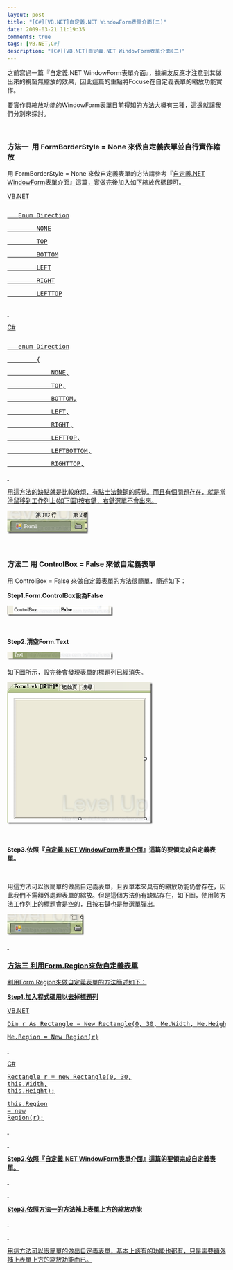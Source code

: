 ```yaml
---
layout: post
title: "[C#][VB.NET]自定義.NET WindowForm表單介面(二)"
date: 2009-03-21 11:19:35
comments: true
tags: [VB.NET,C#]
description: "[C#][VB.NET]自定義.NET WindowForm表單介面(二)"
---
```

<p>之前寫過一篇『自定義.NET WindowForm表單介面</a>』，據網友反應才注意到其做出來的視窗無縮放的效果，因此這篇的重點將Focuse在自定義表單的縮放功能實作。</p><p>要實作具縮放功能的WindowForm表單目前得知的方法大概有三種，這邊就讓我們分別來探討。</p><p> </p><h3>方法一  用 FormBorderStyle = None 來做自定義表單並自行實作縮放</h3><p>用 FormBorderStyle = None 來做自定義表單的方法請參考『<a href="http://www.dotblogs.com.tw/larrynung/archive/2008/11/11/5959.aspx">自定義.NET WindowForm表單介面』這篇，實做完後加入如下縮放代碼即可。</p><p>VB.NET</p><div style="width: 614px; height: 226px; overflow: auto"><div class="csharpcode"><pre class="alt">
   <span class="kwrd">Enum</span> Direction</pre><pre>
        NONE</pre><pre class="alt">
        TOP</pre><pre>
        BOTTOM</pre><pre class="alt">
        LEFT</pre><pre>
        RIGHT</pre><pre class="alt">
        LEFTTOP</pre><pre>
        LEFTBOTTOM</pre><pre class="alt">
        RIGHTTOP</pre><pre>
        RIGHTBOTTOM</pre><pre class="alt">
    <span class="kwrd">End</span> <span class="kwrd">Enum</span></pre><pre>
 </pre><pre class="alt">
 </pre><pre>
    <span class="kwrd">Dim</span> alreadyCaptured <span class="kwrd">As</span> <span class="kwrd">Boolean</span></pre><pre class="alt">
    <span class="kwrd">Dim</span> x <span class="kwrd">As</span> <span class="kwrd">Integer</span></pre><pre>
    <span class="kwrd">Dim</span> y <span class="kwrd">As</span> <span class="kwrd">Integer</span></pre><pre class="alt">
    <span class="kwrd">Dim</span> interval <span class="kwrd">As</span> <span class="kwrd">Integer</span> = 5</pre><pre>
    <span class="kwrd">Dim</span> adjustDirection <span class="kwrd">As</span> Direction</pre><pre class="alt">
 </pre><pre>
    <span class="kwrd">Private</span> <span class="kwrd">Sub</span> Form_MouseMove(<span class="kwrd">ByVal</span> sender <span class="kwrd">As</span> <span class="kwrd">Object</span>, <span class="kwrd">ByVal</span> e <span class="kwrd">As</span> System.Windows.Forms.MouseEventArgs) <span class="kwrd">Handles</span> <span class="kwrd">Me</span>.MouseMove</pre><pre class="alt">
        <span class="kwrd">If</span> <span class="kwrd">Me</span>.Capture <span class="kwrd">Then</span></pre><pre>
            <span class="kwrd">If</span> alreadyCaptured <span class="kwrd">Then</span></pre><pre class="alt">
                AdjustBounds(e)</pre><pre>
            <span class="kwrd">End</span> <span class="kwrd">If</span></pre><pre class="alt">
 </pre><pre>
            x = e.X</pre><pre class="alt">
            y = e.Y</pre><pre>
        <span class="kwrd">Else</span></pre><pre class="alt">
            SetAdjustDirection(e)</pre><pre>
            SetCursor()</pre><pre class="alt">
        <span class="kwrd">End</span> <span class="kwrd">If</span></pre><pre>
        alreadyCaptured = <span class="kwrd">Me</span>.Capture</pre><pre class="alt">
    <span class="kwrd">End</span> <span class="kwrd">Sub</span></pre><pre>
 </pre><pre class="alt">
    <span class="kwrd">Private</span> <span class="kwrd">Function</span> IsMatch(<span class="kwrd">ByVal</span> n <span class="kwrd">As</span> <span class="kwrd">Integer</span>, <span class="kwrd">ByVal</span> xy <span class="kwrd">As</span> <span class="kwrd">Integer</span>) <span class="kwrd">As</span> <span class="kwrd">Boolean</span></pre><pre>
        <span class="kwrd">Return</span> (xy - interval &lt; n) <span class="kwrd">AndAlso</span> (n &lt; xy + interval)</pre><pre class="alt">
    <span class="kwrd">End</span> <span class="kwrd">Function</span></pre><pre>
 </pre><pre class="alt">
 </pre><pre>
    <span class="kwrd">Private</span> <span class="kwrd">Sub</span> SetCursor()</pre><pre class="alt">
        <span class="kwrd">Select</span> <span class="kwrd">Case</span> adjustDirection</pre><pre>
            <span class="kwrd">Case</span> Direction.LEFTTOP, Direction.RIGHTBOTTOM</pre><pre class="alt">
                <span class="kwrd">Me</span>.Cursor = Cursors.SizeNWSE</pre><pre>
            <span class="kwrd">Case</span> Direction.RIGHTTOP, Direction.LEFTBOTTOM</pre><pre class="alt">
                <span class="kwrd">Me</span>.Cursor = Cursors.SizeNESW</pre><pre>
            <span class="kwrd">Case</span> Direction.LEFT, Direction.RIGHT</pre><pre class="alt">
                <span class="kwrd">Me</span>.Cursor = Cursors.SizeWE</pre><pre>
            <span class="kwrd">Case</span> Direction.TOP, Direction.BOTTOM</pre><pre class="alt">
                <span class="kwrd">Me</span>.Cursor = Cursors.SizeNS</pre><pre>
            <span class="kwrd">Case</span> Direction.NONE</pre><pre class="alt">
                <span class="kwrd">Me</span>.Cursor = Cursors.<span class="kwrd">Default</span></pre><pre>
        <span class="kwrd">End</span> <span class="kwrd">Select</span></pre><pre class="alt">
    <span class="kwrd">End</span> <span class="kwrd">Sub</span></pre><pre>
 </pre><pre class="alt">
 </pre><pre>
    <span class="kwrd">Private</span> <span class="kwrd">Sub</span> SetAdjustDirection(<span class="kwrd">ByVal</span> e <span class="kwrd">As</span> System.Windows.Forms.MouseEventArgs)</pre><pre class="alt">
        <span class="kwrd">If</span> IsMatch(e.X, 0) <span class="kwrd">AndAlso</span> IsMatch(e.Y, 0) <span class="kwrd">Then</span></pre><pre>
            adjustDirection = Direction.LEFTTOP</pre><pre class="alt">
        <span class="kwrd">ElseIf</span> IsMatch(e.X, 0) <span class="kwrd">AndAlso</span> IsMatch(e.Y, <span class="kwrd">Me</span>.Height - 1) <span class="kwrd">Then</span></pre><pre>
            adjustDirection = Direction.LEFTBOTTOM</pre><pre class="alt">
        <span class="kwrd">ElseIf</span> IsMatch(e.X, <span class="kwrd">Me</span>.Width - 1) <span class="kwrd">AndAlso</span> IsMatch(e.Y, 0) <span class="kwrd">Then</span></pre><pre>
            adjustDirection = Direction.RIGHTTOP</pre><pre class="alt">
        <span class="kwrd">ElseIf</span> IsMatch(e.X, <span class="kwrd">Me</span>.Width - 1) <span class="kwrd">AndAlso</span> IsMatch(e.Y, <span class="kwrd">Me</span>.Height - 1) <span class="kwrd">Then</span></pre><pre>
            adjustDirection = Direction.RIGHTBOTTOM</pre><pre class="alt">
        <span class="kwrd">ElseIf</span> IsMatch(e.X, 0) <span class="kwrd">Then</span></pre><pre>
            adjustDirection = Direction.LEFT</pre><pre class="alt">
        <span class="kwrd">ElseIf</span> IsMatch(e.X, <span class="kwrd">Me</span>.Width - 1) <span class="kwrd">Then</span></pre><pre>
            adjustDirection = Direction.RIGHT</pre><pre class="alt">
        <span class="kwrd">ElseIf</span> IsMatch(e.Y, 0) <span class="kwrd">Then</span></pre><pre>
            adjustDirection = Direction.TOP</pre><pre class="alt">
        <span class="kwrd">ElseIf</span> IsMatch(e.Y, <span class="kwrd">Me</span>.Height - 1) <span class="kwrd">Then</span></pre><pre>
            adjustDirection = Direction.BOTTOM</pre><pre class="alt">
        <span class="kwrd">Else</span></pre><pre>
            adjustDirection = Direction.NONE</pre><pre class="alt">
        <span class="kwrd">End</span> <span class="kwrd">If</span></pre><pre>
    <span class="kwrd">End</span> <span class="kwrd">Sub</span></pre><pre class="alt">
 </pre><pre>
    <span class="kwrd">Private</span> <span class="kwrd">Sub</span> AdjustBounds(<span class="kwrd">ByVal</span> e <span class="kwrd">As</span> System.Windows.Forms.MouseEventArgs)</pre><pre class="alt">
        <span class="kwrd">Dim</span> x <span class="kwrd">As</span> <span class="kwrd">Integer</span> = e.X - <span class="kwrd">Me</span>.x</pre><pre>
        <span class="kwrd">Dim</span> y <span class="kwrd">As</span> <span class="kwrd">Integer</span> = e.Y - <span class="kwrd">Me</span>.y</pre><pre class="alt">
        <span class="kwrd">Select</span> <span class="kwrd">Case</span> adjustDirection</pre><pre>
            <span class="kwrd">Case</span> Direction.LEFTTOP</pre><pre class="alt">
                <span class="kwrd">Me</span>.Left += e.X</pre><pre>
                <span class="kwrd">Me</span>.Width -= e.X</pre><pre class="alt">
                <span class="kwrd">Me</span>.Top += e.Y</pre><pre>
                <span class="kwrd">Me</span>.Height -= e.Y</pre><pre class="alt">
            <span class="kwrd">Case</span> Direction.LEFTBOTTOM</pre><pre>
                <span class="kwrd">Me</span>.Left += e.X</pre><pre class="alt">
                <span class="kwrd">Me</span>.Width -= e.X</pre><pre>
                <span class="kwrd">Me</span>.Height += y</pre><pre class="alt">
            <span class="kwrd">Case</span> Direction.RIGHTBOTTOM</pre><pre>
                <span class="kwrd">Me</span>.Width += x</pre><pre class="alt">
                <span class="kwrd">Me</span>.Height += y</pre><pre>
            <span class="kwrd">Case</span> Direction.RIGHTTOP</pre><pre class="alt">
                <span class="kwrd">Me</span>.Top += e.Y</pre><pre>
                <span class="kwrd">Me</span>.Height -= e.Y</pre><pre class="alt">
                <span class="kwrd">Me</span>.Width += x</pre><pre>
            <span class="kwrd">Case</span> Direction.LEFT</pre><pre class="alt">
                <span class="kwrd">Me</span>.Left += e.X</pre><pre>
                <span class="kwrd">Me</span>.Width -= e.X</pre><pre class="alt">
            <span class="kwrd">Case</span> Direction.RIGHT</pre><pre>
                <span class="kwrd">Me</span>.Width += x</pre><pre class="alt">
            <span class="kwrd">Case</span> Direction.TOP</pre><pre>
                <span class="kwrd">Me</span>.Top += e.Y</pre><pre class="alt">
                <span class="kwrd">Me</span>.Height -= e.Y</pre><pre>
            <span class="kwrd">Case</span> Direction.BOTTOM</pre><pre class="alt">
                <span class="kwrd">Me</span>.Height += y</pre><pre>
        <span class="kwrd">End</span> <span class="kwrd">Select</span></pre><pre class="alt">
    <span class="kwrd">End</span> Sub</pre></div></div><p> </p><p>C#</p><div style="width: 613px; height: 301px; overflow: auto"><div class="csharpcode"><pre class="alt">
   <span class="kwrd">enum</span> Direction</pre><pre>
        {</pre><pre class="alt">
            NONE,</pre><pre>
            TOP,</pre><pre class="alt">
            BOTTOM,</pre><pre>
            LEFT,</pre><pre class="alt">
            RIGHT,</pre><pre>
            LEFTTOP,</pre><pre class="alt">
            LEFTBOTTOM,</pre><pre>
            RIGHTTOP,</pre><pre class="alt">
            RIGHTBOTTOM</pre><pre>
        };</pre><pre class="alt">
        Boolean alreadyCaptured;</pre><pre>
        <span class="kwrd">int</span> x;</pre><pre class="alt">
        <span class="kwrd">int</span> y;</pre><pre>
        <span class="kwrd">int</span> interval = 5;</pre><pre class="alt">
        Direction adjustDirection;</pre><pre>
        <span class="kwrd">private</span> <span class="kwrd">void</span> Form1_MouseMove(<span class="kwrd">object</span> sender, MouseEventArgs e)</pre><pre class="alt">
        {</pre><pre>
            <span class="kwrd">if</span> (<span class="kwrd">this</span>.Capture)</pre><pre class="alt">
            {</pre><pre>
                <span class="kwrd">if</span> (alreadyCaptured)</pre><pre style="width: 100%; height: 3px" class="alt">
                    AdjustBounds(e);</pre><pre>
                x = e.X;</pre><pre class="alt">
                y = e.Y;</pre><pre>
            }</pre><pre class="alt">
            <span class="kwrd">else</span></pre><pre>
            {</pre><pre class="alt">
                SetAdjustDirection(e);</pre><pre>
                SetCursor();</pre><pre class="alt">
            }</pre><pre>
            alreadyCaptured = <span class="kwrd">this</span>.Capture;</pre><pre class="alt">
 </pre><pre>
        }</pre><pre class="alt">
 </pre><pre>
        <span class="kwrd">private</span> Boolean IsMatch(<span class="kwrd">int</span> n, <span class="kwrd">int</span> xy)</pre><pre class="alt">
        {</pre><pre>
            <span class="kwrd">return</span> (xy - interval &lt; n) &amp;&amp; (n &lt; xy + interval);</pre><pre class="alt">
        }</pre><pre>
 </pre><pre class="alt">
        <span class="kwrd">private</span> <span class="kwrd">void</span> SetCursor()</pre><pre>
        {</pre><pre class="alt">
            <span class="kwrd">switch</span> (adjustDirection)</pre><pre>
            {</pre><pre class="alt">
                <span class="kwrd">case</span> Direction.LEFTTOP :</pre><pre>
                <span class="kwrd">case</span> Direction .RIGHTBOTTOM :</pre><pre class="alt">
                    <span class="kwrd">this</span>.Cursor = Cursors.SizeNWSE;</pre><pre>
                    <span class="kwrd">break</span>;</pre><pre class="alt">
                <span class="kwrd">case</span> Direction.RIGHTTOP:</pre><pre>
                <span class="kwrd">case</span> Direction.LEFTBOTTOM:</pre><pre class="alt">
                    <span class="kwrd">this</span>.Cursor = Cursors.SizeNESW;</pre><pre>
                    <span class="kwrd">break</span>;</pre><pre class="alt">
                <span class="kwrd">case</span> Direction.LEFT:</pre><pre>
                <span class="kwrd">case</span> Direction.RIGHT:</pre><pre class="alt">
                    <span class="kwrd">this</span>.Cursor = Cursors.SizeWE;</pre><pre>
                    <span class="kwrd">break</span>;</pre><pre class="alt">
                <span class="kwrd">case</span> Direction.TOP:</pre><pre>
                <span class="kwrd">case</span> Direction.BOTTOM:</pre><pre class="alt">
                    <span class="kwrd">this</span>.Cursor = Cursors.SizeNS;</pre><pre>
                    <span class="kwrd">break</span>;</pre><pre class="alt">
                <span class="kwrd">default</span> :</pre><pre>
                    <span class="kwrd">this</span>.Cursor = Cursors.Default;</pre><pre class="alt">
                    <span class="kwrd">break</span>;</pre><pre>
            }</pre><pre class="alt">
        }</pre><pre>
 </pre><pre class="alt">
 </pre><pre>
        <span class="kwrd">private</span> <span class="kwrd">void</span> SetAdjustDirection(System.Windows.Forms.MouseEventArgs e)</pre><pre class="alt">
        {</pre><pre>
            <span class="kwrd">if</span> (IsMatch(e.X, 0) &amp;&amp; IsMatch(e.Y, 0))</pre><pre class="alt">
            {</pre><pre>
                adjustDirection = Direction.LEFTTOP;</pre><pre class="alt">
            }</pre><pre>
            <span class="kwrd">else</span> <span class="kwrd">if</span> (IsMatch(e.X, 0) &amp;&amp; IsMatch(e.Y, <span class="kwrd">this</span>.Height - 1))</pre><pre class="alt">
            {</pre><pre>
                adjustDirection = Direction.LEFTBOTTOM;</pre><pre class="alt">
            }</pre><pre>
            <span class="kwrd">else</span> <span class="kwrd">if</span> (IsMatch(e.X, <span class="kwrd">this</span>.Width - 1) &amp;&amp; IsMatch(e.Y, 0))</pre><pre class="alt">
            {</pre><pre>
                adjustDirection = Direction.RIGHTTOP;</pre><pre class="alt">
            }</pre><pre>
            <span class="kwrd">else</span> <span class="kwrd">if</span> (IsMatch(e.X, <span class="kwrd">this</span>.Width - 1) &amp;&amp; IsMatch(e.Y, <span class="kwrd">this</span>.Height - 1))</pre><pre class="alt">
            {</pre><pre>
                adjustDirection = Direction.RIGHTBOTTOM;</pre><pre class="alt">
            }</pre><pre>
            <span class="kwrd">else</span> <span class="kwrd">if</span> (IsMatch(e.X, 0))</pre><pre class="alt">
            {</pre><pre>
                adjustDirection = Direction.LEFT;</pre><pre class="alt">
            }</pre><pre>
            <span class="kwrd">else</span> <span class="kwrd">if</span> (IsMatch(e.X, <span class="kwrd">this</span>.Width - 1))</pre><pre class="alt">
            {</pre><pre>
                adjustDirection = Direction.RIGHT;</pre><pre class="alt">
            }</pre><pre>
            <span class="kwrd">else</span> <span class="kwrd">if</span> (IsMatch(e.Y, 0))</pre><pre class="alt">
            {</pre><pre>
                adjustDirection = Direction.TOP;</pre><pre class="alt">
            }</pre><pre>
            <span class="kwrd">else</span> <span class="kwrd">if</span> (IsMatch(e.Y, <span class="kwrd">this</span>.Height - 1))</pre><pre class="alt">
            {</pre><pre>
                adjustDirection = Direction.BOTTOM;</pre><pre class="alt">
            }</pre><pre>
            <span class="kwrd">else</span></pre><pre class="alt">
            {</pre><pre>
                adjustDirection = Direction.NONE;</pre><pre class="alt">
            }</pre><pre>
        }</pre><pre class="alt">
        <span class="kwrd">private</span> <span class="kwrd">void</span> AdjustBounds(System.Windows.Forms.MouseEventArgs e)</pre><pre>
        {</pre><pre class="alt">
            <span class="kwrd">int</span> x = e.X - <span class="kwrd">this</span>.x;</pre><pre>
            <span class="kwrd">int</span> y = e.Y - <span class="kwrd">this</span>.y;</pre><pre class="alt">
            <span class="kwrd">switch</span> (adjustDirection)</pre><pre>
            {</pre><pre class="alt">
                <span class="kwrd">case</span> Direction.LEFTTOP:</pre><pre>
                    <span class="kwrd">this</span>.Left += e.X;</pre><pre class="alt">
                    <span class="kwrd">this</span>.Width -= e.X;</pre><pre>
                    <span class="kwrd">this</span>.Top += e.Y;</pre><pre class="alt">
                    <span class="kwrd">this</span>.Height -= e.Y;</pre><pre>
                    <span class="kwrd">break</span>;</pre><pre class="alt">
                <span class="kwrd">case</span> Direction.LEFTBOTTOM:</pre><pre>
                    <span class="kwrd">this</span>.Left += e.X;</pre><pre class="alt">
                    <span class="kwrd">this</span>.Width -= e.X;</pre><pre>
                    <span class="kwrd">this</span>.Height += y;</pre><pre class="alt">
                    <span class="kwrd">break</span>;</pre><pre>
                <span class="kwrd">case</span> Direction.RIGHTBOTTOM:</pre><pre class="alt">
                    <span class="kwrd">this</span>.Width += x;</pre><pre>
                    <span class="kwrd">this</span>.Height += y;</pre><pre class="alt">
                    <span class="kwrd">break</span>;</pre><pre>
                <span class="kwrd">case</span> Direction.RIGHTTOP:</pre><pre class="alt">
                    <span class="kwrd">this</span>.Top += e.Y;</pre><pre>
                    <span class="kwrd">this</span>.Height -= e.Y;</pre><pre class="alt">
                    <span class="kwrd">this</span>.Width += x;</pre><pre>
                    <span class="kwrd">break</span>;</pre><pre class="alt">
                <span class="kwrd">case</span> Direction.LEFT:</pre><pre>
                    <span class="kwrd">this</span>.Left += e.X;</pre><pre class="alt">
                    <span class="kwrd">this</span>.Width -= e.X;</pre><pre>
                    <span class="kwrd">break</span>;</pre><pre class="alt">
                <span class="kwrd">case</span> Direction.RIGHT:</pre><pre>
                    <span class="kwrd">this</span>.Width += x;</pre><pre class="alt">
                    <span class="kwrd">break</span>;</pre><pre>
                <span class="kwrd">case</span> Direction.TOP:</pre><pre class="alt">
                    <span class="kwrd">this</span>.Top += e.Y;</pre><pre>
                    <span class="kwrd">this</span>.Height -= e.Y;</pre><pre class="alt">
                    <span class="kwrd">break</span>;</pre><pre>
                <span class="kwrd">case</span> Direction.BOTTOM:</pre><pre class="alt">
                    <span class="kwrd">this</span>.Height += y;</pre><pre>
                    <span class="kwrd">break</span>;</pre><pre class="alt">
            }</pre><pre>
        }</pre></div></div><p> </p><p>用這方法的缺點就是比較麻煩，有點土法鍊鋼的感覺。而且有個問題存在，就是當滑鼠移到工作列上(如下圖)按右鍵，右鍵選單不會出來。</p><p><img style="border-right-width: 0px; border-top-width: 0px; border-bottom-width: 0px; border-left-width: 0px" border="0" alt="image" width="187" height="53" src="\images\posts\7625\image_thumb.png" /></a></p><p> </p><h3>方法二 用 ControlBox = False 來做自定義表單</h3><p>用 ControlBox = False 來做自定義表單的方法很簡單，簡述如下：</p><p><strong>Step1.Form.ControlBox設為False</strong></p><p><a href="http://files.dotblogs.com.tw/larrynung/0903/1387ac2c5637.NETWindowForm_8F1B/image_4.png"><img style="border-right-width: 0px; border-top-width: 0px; border-bottom-width: 0px; border-left-width: 0px" border="0" alt="image" width="244" height="24" src="\images\posts\7625\image_thumb_1.png" /></a></p><p> </p><p><strong>Step2.清空Form.Text</strong></p><p><a href="http://files.dotblogs.com.tw/larrynung/0903/1387ac2c5637.NETWindowForm_8F1B/image_6.png"><img style="border-right-width: 0px; border-top-width: 0px; border-bottom-width: 0px; border-left-width: 0px" border="0" alt="image" width="244" height="19" src="\images\posts\7625\image_thumb_2.png" /></a></p><p>如下圖所示，設完後會發現表單的標題列已經消失。</p><p><a href="http://files.dotblogs.com.tw/larrynung/0903/1387ac2c5637.NETWindowForm_8F1B/image_8.png"><img style="border-right-width: 0px; border-top-width: 0px; border-bottom-width: 0px; border-left-width: 0px" border="0" alt="image" width="335" height="327" src="\images\posts\7625\image_thumb_3.png" /></a></p><p> </p><p><strong>Step3.依照『</strong><a href="http://www.dotblogs.com.tw/larrynung/archive/2008/11/11/5959.aspx"><strong>自定義.NET WindowForm表單介面</strong></a><strong>』這篇的要領完成自定義表單。</strong></p><p> </p><p>用這方法可以很簡單的做出自定義表單，且表單本來具有的縮放功能仍會存在，因此我們不需額外處理表單的縮放。但是這個方法仍有缺點存在，如下圖，使用該方法工作列上的標題會是空的，且按右鍵也是無選單彈出。</p><p><a href="http://files.dotblogs.com.tw/larrynung/0903/1387ac2c5637.NETWindowForm_8F1B/image_10.png"><img style="border-right-width: 0px; border-top-width: 0px; border-bottom-width: 0px; border-left-width: 0px" border="0" alt="image" width="177" height="49" src="\images\posts\7625\image_thumb_4.png" /></p><p> </p><h3>方法三 利用Form.Region來做自定義表單</h3><p>利用Form.Region來做自定義表單的方法簡述如下：</p><p><strong>Step1.加入程式碼用以去掉標題列</strong></p><p>VB.NET</p><div class="csharpcode"><pre class="alt"><span class="kwrd">Dim</span> r <span class="kwrd">As</span> Rectangle = <span class="kwrd">New</span> Rectangle(0, 30, <span class="kwrd">Me</span>.Width, <span class="kwrd">Me</span>.Height)</pre><pre><span class="kwrd">Me</span>.Region = <span class="kwrd">New</span> Region(r)</pre></div><p /><style type="text/css"><![CDATA[







.csharpcode, .csharpcode pre
{
	font-size: small;
	color: black;
	font-family: consolas, "Courier New", courier, monospace;
	background-color: #ffffff;
	/*white-space: pre;*/
}
.csharpcode pre { margin: 0em; }
.csharpcode .rem { color: #008000; }
.csharpcode .kwrd { color: #0000ff; }
.csharpcode .str { color: #006080; }
.csharpcode .op { color: #0000c0; }
.csharpcode .preproc { color: #cc6633; }
.csharpcode .asp { background-color: #ffff00; }
.csharpcode .html { color: #800000; }
.csharpcode .attr { color: #ff0000; }
.csharpcode .alt 
{
	background-color: #f4f4f4;
	width: 100%;
	margin: 0em;
}
.csharpcode .lnum { color: #606060; }]]></style><p> </p><p>C#</p><div class="csharpcode"><pre class="alt">
Rectangle r = <span class="kwrd">new</span> Rectangle(0, 30, <span class="kwrd">this</span>.Width, <span class="kwrd">this</span>.Height);</pre><pre><span class="kwrd">this</span>.Region = <span class="kwrd">new</span> Region(r);</pre></div><p /><style type="text/css"><![CDATA[







.csharpcode, .csharpcode pre
{
	font-size: small;
	color: black;
	font-family: consolas, "Courier New", courier, monospace;
	background-color: #ffffff;
	/*white-space: pre;*/
}
.csharpcode pre { margin: 0em; }
.csharpcode .rem { color: #008000; }
.csharpcode .kwrd { color: #0000ff; }
.csharpcode .str { color: #006080; }
.csharpcode .op { color: #0000c0; }
.csharpcode .preproc { color: #cc6633; }
.csharpcode .asp { background-color: #ffff00; }
.csharpcode .html { color: #800000; }
.csharpcode .attr { color: #ff0000; }
.csharpcode .alt 
{
	background-color: #f4f4f4;
	width: 100%;
	margin: 0em;
}
.csharpcode .lnum { color: #606060; }]]></style><p> </p><p> </p><p><strong>Step2.依照『</strong><strong>自定義.NET WindowForm表單介面</strong><strong>』這篇的要領完成自定義表單。</strong></p><p> </p><p> </p><p><strong>Step3.依照方法一的方法補上表單上方的縮放功能</strong></p><p> </p><p> </p><p>用這方法可以很簡單的做出自定義表單，基本上該有的功能也都有，只是需要額外補上表單上方的縮放功能而已。</p>